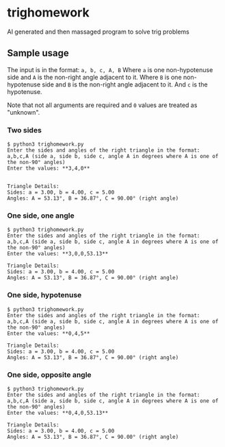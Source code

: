 # trighomework
AI generated and then massaged program to solve trig problems

## Sample usage

The input is in the format: `a, b, c, A, B`
Where `a` is one non-hypotenuse side and `A` is the non-right angle adjacent to it.
Where `B` is one non-hypotenuse side and `B` is the non-right angle adjacent to it.
And `c` is the hypotenuse.

Note that not all arguments are required and `0` values are treated as "unknown".

### Two sides
```
$ python3 trighomework.py 
Enter the sides and angles of the right triangle in the format:
a,b,c,A (side a, side b, side c, angle A in degrees where A is one of the non-90° angles)
Enter the values: **3,4,0**


Triangle Details:
Sides: a = 3.00, b = 4.00, c = 5.00
Angles: A = 53.13°, B = 36.87°, C = 90.00° (right angle)
```

### One side, one angle
```
$ python3 trighomework.py 
Enter the sides and angles of the right triangle in the format:
a,b,c,A (side a, side b, side c, angle A in degrees where A is one of the non-90° angles)
Enter the values: **3,0,0,53.13**

Triangle Details:
Sides: a = 3.00, b = 4.00, c = 5.00
Angles: A = 53.13°, B = 36.87°, C = 90.00° (right angle)
```

### One side, hypotenuse
```
$ python3 trighomework.py 
Enter the sides and angles of the right triangle in the format:
a,b,c,A (side a, side b, side c, angle A in degrees where A is one of the non-90° angles)
Enter the values: **0,4,5**

Triangle Details:
Sides: a = 3.00, b = 4.00, c = 5.00
Angles: A = 53.13°, B = 36.87°, C = 90.00° (right angle)
```

### One side, opposite angle
```
$ python3 trighomework.py 
Enter the sides and angles of the right triangle in the format:
a,b,c,A (side a, side b, side c, angle A in degrees where A is one of the non-90° angles)
Enter the values: **0,4,0,53.13**

Triangle Details:
Sides: a = 3.00, b = 4.00, c = 5.00
Angles: A = 53.13°, B = 36.87°, C = 90.00° (right angle)

```

